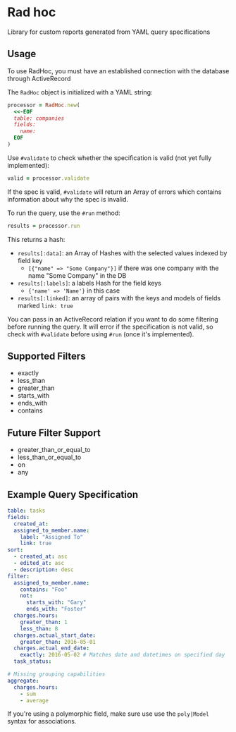 # Rad hoc
Library for custom reports generated from YAML query specifications

## Usage
To use RadHoc, you must have an established connection with the database through ActiveRecord

The `RadHoc` object is initialized with a YAML string:
```ruby
processor = RadHoc.new(
  <<-EOF
  table: companies
  fields:
    name:
  EOF
)
```

Use `#validate` to check whether the specification is valid (not yet fully implemented):
```ruby
valid = processor.validate
```
If the spec is valid, `#validate` will return an Array of errors which contains information about why the spec is invalid.

To run the query, use the `#run` method:
```ruby
results = processor.run
```
This returns a hash:
- `results[:data]`: an Array of Hashes with the selected values indexed by field key 
  - `[{"name" => "Some Company"}]` if there was one company with the name "Some Company" in the DB
- `results[:labels]`: a labels Hash for the field keys
  - `{'name' => 'Name'}` in this case
- `results[:linked]`: an array of pairs with the keys and models of fields marked `link: true`

You can pass in an ActiveRecord relation if you want to do some filtering before running the query. It will error if the specification is not valid, so check with `#validate` before using `#run` (once it's implemented).

## Supported Filters
* exactly
* less_than
* greater_than
* starts_with
* ends_with
* contains

## Future Filter Support
* greater_than_or_equal_to
* less_than_or_equal_to
* on
* any

## Example Query Specification
```yaml
table: tasks
fields:
  created_at:
  assigned_to_member.name:
    label: "Assigned To"
    link: true
sort:
  - created_at: asc
  - edited_at: asc
  - description: desc
filter:
  assigned_to_member.name:
    contains: "Foo"
    not:
      starts_with: "Gary"
      ends_with: "Foster"
  charges.hours:
    greater_than: 1
    less_than: 8
  charges.actual_start_date:
    greater_than: 2016-05-01
  charges.actual_end_date:
    exactly: 2016-05-02 # Matches date and datetimes on specified day
  task_status:

# Missing grouping capabilities
aggregate:
  charges.hours:
    - sum
    - average
```

If you're using a polymorphic field, make sure use use the `poly|Model` syntax for associations.

